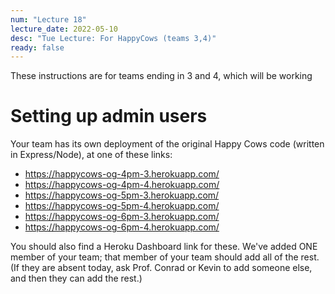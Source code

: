 ```yaml
---
num: "Lecture 18"
lecture_date: 2022-05-10
desc: "Tue Lecture: For HappyCows (teams 3,4)"
ready: false
---
```


These instructions are for teams ending in 3 and 4, which will be working 



# Setting up admin users

Your team has its own deployment of the original Happy Cows code (written in Express/Node), at one of these links:


* <https://happycows-og-4pm-3.herokuapp.com/>
* <https://happycows-og-4pm-4.herokuapp.com/>
* <https://happycows-og-5pm-3.herokuapp.com/>
* <https://happycows-og-5pm-4.herokuapp.com/>
* <https://happycows-og-6pm-3.herokuapp.com/>
* <https://happycows-og-6pm-4.herokuapp.com/>

You should also find a Heroku Dashboard link for these.  We've added ONE member of your team; that member of your team should 
add all of the rest.  (If they are absent today, ask Prof. Conrad or Kevin to add someone else, and then they can add the rest.)

